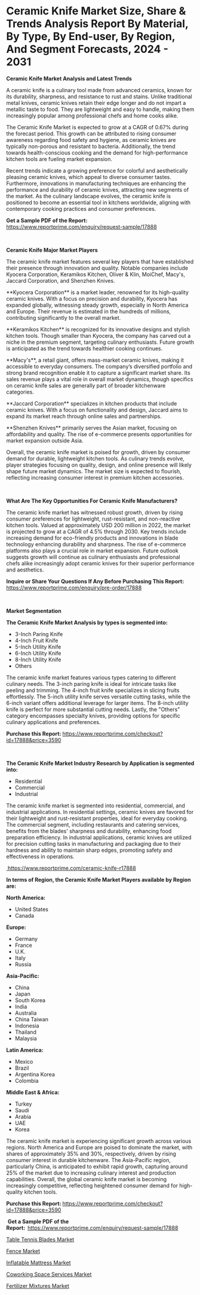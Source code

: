 <p><h1>Ceramic Knife Market Size, Share & Trends Analysis Report By Material, By Type, By End-user, By Region, And Segment Forecasts, 2024 - 2031</h1></p><p><strong>Ceramic Knife Market Analysis and Latest Trends</strong></p>
<p><p>A ceramic knife is a culinary tool made from advanced ceramics, known for its durability, sharpness, and resistance to rust and stains. Unlike traditional metal knives, ceramic knives retain their edge longer and do not impart a metallic taste to food. They are lightweight and easy to handle, making them increasingly popular among professional chefs and home cooks alike.</p><p>The Ceramic Knife Market is expected to grow at a CAGR of 0.67% during the forecast period. This growth can be attributed to rising consumer awareness regarding food safety and hygiene, as ceramic knives are typically non-porous and resistant to bacteria. Additionally, the trend towards health-conscious cooking and the demand for high-performance kitchen tools are fueling market expansion.</p><p>Recent trends indicate a growing preference for colorful and aesthetically pleasing ceramic knives, which appeal to diverse consumer tastes. Furthermore, innovations in manufacturing techniques are enhancing the performance and durability of ceramic knives, attracting new segments of the market. As the culinary landscape evolves, the ceramic knife is positioned to become an essential tool in kitchens worldwide, aligning with contemporary cooking practices and consumer preferences.</p></p>
<p><strong>Get a Sample PDF of the Report:&nbsp;</strong> <a href="https://www.reportprime.com/enquiry/request-sample/17888?utm_campaign=1109&utm_medium=2&utm_source=Github&utm_content=ia&utm_term=20112024&utm_id=ceramic-knife">https://www.reportprime.com/enquiry/request-sample/17888</a></p>
<p>&nbsp;</p>
<p><strong>Ceramic Knife Major Market Players</strong></p>
<p><p>The ceramic knife market features several key players that have established their presence through innovation and quality. Notable companies include Kyocera Corporation, Keramikos Kitchen, Oliver & Klin, MoiChef, Macy's, Jaccard Corporation, and Shenzhen Knives.</p><p>**Kyocera Corporation** is a market leader, renowned for its high-quality ceramic knives. With a focus on precision and durability, Kyocera has expanded globally, witnessing steady growth, especially in North America and Europe. Their revenue is estimated in the hundreds of millions, contributing significantly to the overall market.</p><p>**Keramikos Kitchen** is recognized for its innovative designs and stylish kitchen tools. Though smaller than Kyocera, the company has carved out a niche in the premium segment, targeting culinary enthusiasts. Future growth is anticipated as the trend towards healthier cooking continues.</p><p>**Macy's**, a retail giant, offers mass-market ceramic knives, making it accessible to everyday consumers. The company’s diversified portfolio and strong brand recognition enable it to capture a significant market share. Its sales revenue plays a vital role in overall market dynamics, though specifics on ceramic knife sales are generally part of broader kitchenware categories.</p><p>**Jaccard Corporation** specializes in kitchen products that include ceramic knives. With a focus on functionality and design, Jaccard aims to expand its market reach through online sales and partnerships.</p><p>**Shenzhen Knives** primarily serves the Asian market, focusing on affordability and quality. The rise of e-commerce presents opportunities for market expansion outside Asia.</p><p>Overall, the ceramic knife market is poised for growth, driven by consumer demand for durable, lightweight kitchen tools. As culinary trends evolve, player strategies focusing on quality, design, and online presence will likely shape future market dynamics. The market size is expected to flourish, reflecting increasing consumer interest in premium kitchen accessories.</p></p>
<p>&nbsp;</p>
<p><strong>What Are The Key Opportunities For Ceramic Knife Manufacturers?</strong></p>
<p><p>The ceramic knife market has witnessed robust growth, driven by rising consumer preferences for lightweight, rust-resistant, and non-reactive kitchen tools. Valued at approximately USD 200 million in 2022, the market is projected to grow at a CAGR of 4.5% through 2030. Key trends include increasing demand for eco-friendly products and innovations in blade technology enhancing durability and sharpness. The rise of e-commerce platforms also plays a crucial role in market expansion. Future outlook suggests growth will continue as culinary enthusiasts and professional chefs alike increasingly adopt ceramic knives for their superior performance and aesthetics.</p></p>
<p><strong>Inquire or Share Your Questions If Any Before Purchasing This Report:</strong> <a href="https://www.reportprime.com/enquiry/pre-order/17888?utm_campaign=1109&utm_medium=2&utm_source=Github&utm_content=ia&utm_term=20112024&utm_id=ceramic-knife">https://www.reportprime.com/enquiry/pre-order/17888</a></p>
<p>&nbsp;</p>
<p><strong>Market Segmentation</strong></p>
<p><strong>The Ceramic Knife Market Analysis by types is segmented into:</strong></p>
<p><ul><li>3-Inch Paring Knife</li><li>4-Inch Fruit Knife</li><li>5-Inch Utility Knife</li><li>6-Inch Utility Knife</li><li>8-Inch Utility Knife</li><li>Others</li></ul></p>
<p><p>The ceramic knife market features various types catering to different culinary needs. The 3-inch paring knife is ideal for intricate tasks like peeling and trimming. The 4-inch fruit knife specializes in slicing fruits effortlessly. The 5-inch utility knife serves versatile cutting tasks, while the 6-inch variant offers additional leverage for larger items. The 8-inch utility knife is perfect for more substantial cutting needs. Lastly, the "Others" category encompasses specialty knives, providing options for specific culinary applications and preferences.</p></p>
<p><strong>Purchase this Report:&nbsp;</strong><a href="https://www.reportprime.com/checkout?id=17888&price=3590&utm_campaign=1109&utm_medium=2&utm_source=Github&utm_content=ia&utm_term=20112024&utm_id=ceramic-knife">https://www.reportprime.com/checkout?id=17888&price=3590</a></p>
<p>&nbsp;</p>
<p><strong>The Ceramic Knife Market Industry Research by Application is segmented into:</strong></p>
<p><ul><li>Residential</li><li>Commercial</li><li>Industrial</li></ul></p>
<p><p>The ceramic knife market is segmented into residential, commercial, and industrial applications. In residential settings, ceramic knives are favored for their lightweight and rust-resistant properties, ideal for everyday cooking. The commercial segment, including restaurants and catering services, benefits from the blades' sharpness and durability, enhancing food preparation efficiency. In industrial applications, ceramic knives are utilized for precision cutting tasks in manufacturing and packaging due to their hardness and ability to maintain sharp edges, promoting safety and effectiveness in operations.</p></p>
<p><a href="https://www.reportprime.com/ceramic-knife-r17888?utm_campaign=1109&utm_medium=2&utm_source=Github&utm_content=ia&utm_term=20112024&utm_id=ceramic-knife">&nbsp;https://www.reportprime.com/ceramic-knife-r17888</a></p>
<p><strong>In terms of Region, the Ceramic Knife Market Players available by Region are:</strong></p>
<p>
    <p> <strong> North America: </strong>
        <ul>
            <li>United States</li>
            <li>Canada</li>
        </ul>
        </p> 
    <p> <strong> Europe: </strong>
        <ul>
            <li>Germany</li>
            <li>France</li>
            <li>U.K.</li>
            <li>Italy</li>
            <li>Russia</li>
        </ul>
        </p> 
    <p> <strong> Asia-Pacific: </strong>
        <ul>
            <li>China</li>
            <li>Japan</li>
            <li>South Korea</li>
            <li>India</li>
            <li>Australia</li>
            <li>China Taiwan</li>
            <li>Indonesia</li>
            <li>Thailand</li>
            <li>Malaysia</li>
        </ul>
        </p> 
    <p> <strong> Latin America: </strong>
        <ul>
            <li>Mexico</li>
            <li>Brazil</li>
            <li>Argentina Korea</li>
            <li>Colombia</li>
        </ul>
        </p> 
    <p> <strong> Middle East & Africa: </strong>
        <ul>
            <li>Turkey</li>
            <li>Saudi</li>
            <li>Arabia</li>
            <li>UAE</li>
            <li>Korea</li>
        </ul>
    </p>
    </p>
<p><p>The ceramic knife market is experiencing significant growth across various regions. North America and Europe are poised to dominate the market, with shares of approximately 35% and 30%, respectively, driven by rising consumer interest in durable kitchenware. The Asia-Pacific region, particularly China, is anticipated to exhibit rapid growth, capturing around 25% of the market due to increasing culinary interest and production capabilities. Overall, the global ceramic knife market is becoming increasingly competitive, reflecting heightened consumer demand for high-quality kitchen tools.</p></p>
<p><strong>Purchase this Report: </strong><a href="https://www.reportprime.com/checkout?id=17888&price=3590&utm_campaign=1109&utm_medium=2&utm_source=Github&utm_content=ia&utm_term=20112024&utm_id=ceramic-knife">https://www.reportprime.com/checkout?id=17888&price=3590</a></p>
<p>&nbsp;<strong>Get a Sample PDF of the Report:&nbsp;&nbsp;</strong><a href="https://www.reportprime.com/enquiry/request-sample/17888?utm_campaign=1109&utm_medium=2&utm_source=Github&utm_content=ia&utm_term=20112024&utm_id=ceramic-knife">https://www.reportprime.com/enquiry/request-sample/17888</a></p>
<p><strong></strong></p>
<p><p><a href="https://github.com/NargisHussain432/Market-Research-Report-List-1/blob/main/table-tennis-blades-market.md?utm_campaign=1109&utm_medium=2&utm_source=Github&utm_content=ia&utm_term=20112024&utm_id=ceramic-knife">Table Tennis Blades Market</a></p><p><a href="https://www.linkedin.com/pulse/insights-fence-market-players-size-geographical-regions-7ry2e?utm_campaign=1109&utm_medium=2&utm_source=Github&utm_content=ia&utm_term=20112024&utm_id=ceramic-knife">Fence Market</a></p><p><a href="https://github.com/FahadAhmed223/Market-Research-Report-List-1/blob/main/inflatable-mattress-market.md?utm_campaign=1109&utm_medium=2&utm_source=Github&utm_content=ia&utm_term=20112024&utm_id=ceramic-knife">Inflatable Mattress Market</a></p><p><a href="https://issuu.com/reportprime-2/docs/coworking-space-services-market-siz_6d69a8f3faa8ea?utm_campaign=1109&utm_medium=2&utm_source=Github&utm_content=ia&utm_term=20112024&utm_id=ceramic-knife">Coworking Space Services Market</a></p><p><a href="https://www.linkedin.com/pulse/fertilizer-mixtures-market-shifts-strategic-analysis-2024-2031-ks12e?utm_campaign=1109&utm_medium=2&utm_source=Github&utm_content=ia&utm_term=20112024&utm_id=ceramic-knife">Fertilizer Mixtures Market</a></p></p>